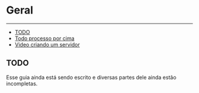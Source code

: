 # Geral

---

- [TODO](#todo)
- [Todo processo por cima](#todo)
- [Video criando um servidor](#2)

<a name="todo"></a>
## TODO    

Esse guia ainda está sendo escrito e diversas partes dele ainda estão incompletas.

